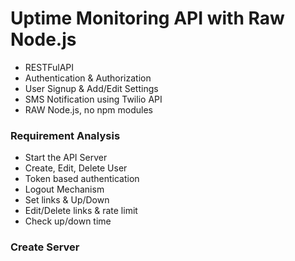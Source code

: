 # Uptime Monitoring API with Raw Node.js

- RESTFulAPI
- Authentication & Authorization
- User Signup & Add/Edit Settings
- SMS Notification using Twilio API
- RAW Node.js, no npm modules

### Requirement Analysis

- Start the API Server
- Create, Edit, Delete User
- Token based authentication
- Logout Mechanism
- Set links & Up/Down
- Edit/Delete links & rate limit
- Check up/down time
### Create Server
